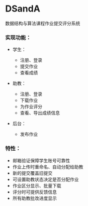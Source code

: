 # DSandA
数据结构与算法课程作业提交评分系统


### **实现功能：**

* 学生：
  * 注册、登录
  * 提交作业
  * 查看成绩
  
* 助教：
  * 注册、登录
  * 下载作业
  * 为作业评分
  * 查看、导出成绩信息 
  
* 后台：
  * 发布作业
 
 
### 特性：

- 邮箱验证保障学生账号可靠性
- 作业上传时重命名、自动分配给助教
- 新的提交覆盖旧提交
- 可设置助教状态决定是否分配作业
- 作业区分显示、批量下载
- 评分时可提供反馈信息
- 所有助教批改进度显示

